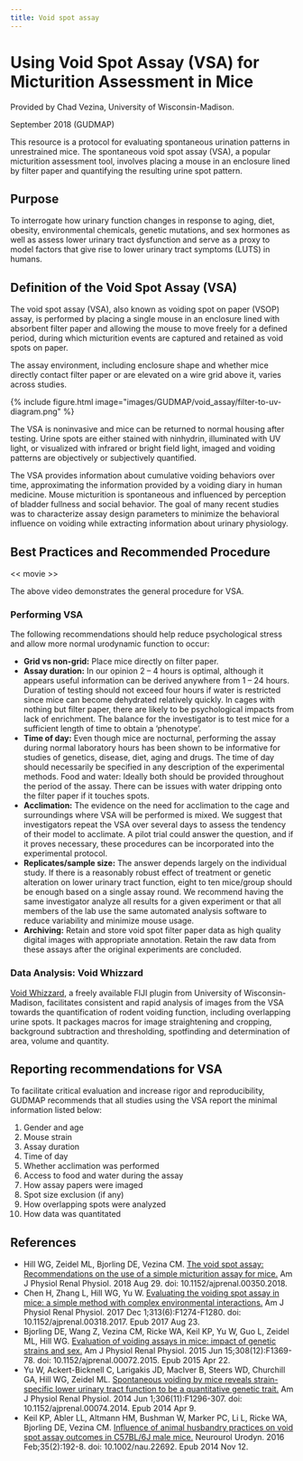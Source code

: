 ```yaml
---
title: Void spot assay
---
```


# Using Void Spot Assay (VSA) for Micturition Assessment in Mice

Provided by Chad Vezina, University of Wisconsin-Madison.

September 2018 (GUDMAP)

This resource is a protocol for evaluating spontaneous urination patterns in unrestrained mice. The spontaneous void spot assay (VSA), a popular micturition assessment tool, involves placing a mouse in an enclosure lined by filter paper and quantifying the resulting urine spot pattern.

## Purpose

To interrogate how urinary function changes in response to aging, diet, obesity, environmental chemicals, genetic mutations, and sex hormones as well as assess lower urinary tract dysfunction and serve as a proxy to model factors that give rise to lower urinary tract symptoms (LUTS) in humans.

## Definition of the Void Spot Assay (VSA)

The void spot assay (VSA), also known as voiding spot on paper (VSOP) assay, is performed by placing a single mouse in an enclosure lined with absorbent filter paper and allowing the mouse to move freely for a defined period, during which micturition events are captured and retained as void spots on paper.

The assay environment, including enclosure shape and whether mice directly contact filter paper or are elevated on a wire grid above it, varies across studies.

{%
    include figure.html
    image="images/GUDMAP/void_assay/filter-to-uv-diagram.png"
%}

The VSA is noninvasive and mice can be returned to normal housing after testing. Urine spots are either stained with ninhydrin, illuminated with UV light, or visualized with infrared or bright field light, imaged and voiding patterns are objectively or subjectively quantified.

The VSA provides information about cumulative voiding behaviors over time, approximating the information provided by a voiding diary in human medicine. Mouse micturition is spontaneous and influenced by perception of bladder fullness and social behavior. The goal of many recent studies was to characterize assay design parameters to minimize the behavioral influence on voiding while extracting information about urinary physiology.

## Best Practices and Recommended Procedure

<< movie >>

The above video demonstrates the general procedure for VSA.

### Performing VSA

The following recommendations should help reduce psychological stress and allow more normal urodynamic function to occur:

- **Grid vs non-grid:** Place mice directly on filter paper.
- **Assay duration:** In our opinion 2 – 4 hours is optimal, although it appears useful information can be derived anywhere from 1 – 24 hours. Duration of testing should not exceed four hours if water is restricted since mice can become dehydrated relatively quickly. In cages with nothing but filter paper, there are likely to be psychological impacts from lack of enrichment. The balance for the investigator is to test mice for a sufficient length of time to obtain a ‘phenotype’.
- **Time of day:** Even though mice are nocturnal, performing the assay during normal laboratory hours has been shown to be informative for studies of genetics, disease, diet, aging and drugs. The time of day should necessarily be specified in any description of the experimental methods.
Food and water: Ideally both should be provided throughout the period of the assay. There can be issues with water dripping onto the filter paper if it touches spots.
- **Acclimation:** The evidence on the need for acclimation to the cage and surroundings where VSA will be performed is mixed. We suggest that investigators repeat the VSA over several days to assess the tendency of their model to acclimate. A pilot trial could answer the question, and if it proves necessary, these procedures can be incorporated into the experimental protocol.
- **Replicates/sample size:** The answer depends largely on the individual study. If there is a reasonably robust effect of treatment or genetic alteration on lower urinary tract function, eight to ten mice/group should be enough based on a single assay round. We recommend having the same investigator analyze all results for a given experiment or that all members of the lab use the same automated analysis software to reduce variability and minimize mouse usage.
- **Archiving:** Retain and store void spot filter paper data as high quality digital images with appropriate annotation. Retain the raw data from these assays after the original experiments are concluded.

### Data Analysis: Void Whizzard

[Void Whizzard](http://imagej.net/Void_Whizzard), a freely available FIJI plugin from University of Wisconsin-Madison, facilitates consistent and rapid analysis of images from the VSA towards the quantification of rodent voiding function, including overlapping urine spots. It packages macros for image straightening and cropping, background subtraction and thresholding, spotfinding and determination of area, volume and quantity.

## Reporting recommendations for VSA

To facilitate critical evaluation and increase rigor and reproducibility, GUDMAP recommends that all studies using the VSA report the minimal information listed below:

1. Gender and age
2. Mouse strain
3. Assay duration
4. Time of day
5. Whether acclimation was performed
6. Access to food and water during the assay
7. How assay papers were imaged
8. Spot size exclusion (if any)
9. How overlapping spots were analyzed
10. How data was quantitated

## References

- Hill WG, Zeidel ML, Bjorling DE, Vezina CM. [The void spot assay: Recommendations on the use of a simple micturition assay for mice.](https://pubmed.ncbi.nlm.nih.gov/30156116/) Am J Physiol Renal Physiol. 2018 Aug 29. doi: 10.1152/ajprenal.00350.2018.
- Chen H, Zhang L, Hill WG, Yu W. [Evaluating the voiding spot assay in mice: a simple method with complex environmental interactions.](https://www.ncbi.nlm.nih.gov/pubmed/28835420) Am J Physiol Renal Physiol. 2017 Dec 1;313(6):F1274-F1280. doi: 10.1152/ajprenal.00318.2017. Epub 2017 Aug 23.
- Bjorling DE, Wang Z, Vezina CM, Ricke WA, Keil KP, Yu W, Guo L, Zeidel ML, Hill WG. [Evaluation of voiding assays in mice: impact of genetic strains and sex.](https://www.ncbi.nlm.nih.gov/pubmed/25904700) Am J Physiol Renal Physiol. 2015 Jun 15;308(12):F1369-78. doi: 10.1152/ajprenal.00072.2015. Epub 2015 Apr 22.
- Yu W, Ackert-Bicknell C, Larigakis JD, MacIver B, Steers WD, Churchill GA, Hill WG, Zeidel ML. [Spontaneous voiding by mice reveals strain-specific lower urinary tract function to be a quantitative genetic trait.](https://www.ncbi.nlm.nih.gov/pubmed/24717733) Am J Physiol Renal Physiol. 2014 Jun 1;306(11):F1296-307. doi: 10.1152/ajprenal.00074.2014. Epub 2014 Apr 9.
- Keil KP, Abler LL, Altmann HM, Bushman W, Marker PC, Li L, Ricke WA, Bjorling DE, Vezina CM. [Influence of animal husbandry practices on void spot assay outcomes in C57BL/6J male mice.](https://www.ncbi.nlm.nih.gov/pubmed/25394276) Neurourol Urodyn. 2016 Feb;35(2):192-8. doi: 10.1002/nau.22692. Epub 2014 Nov 12.
